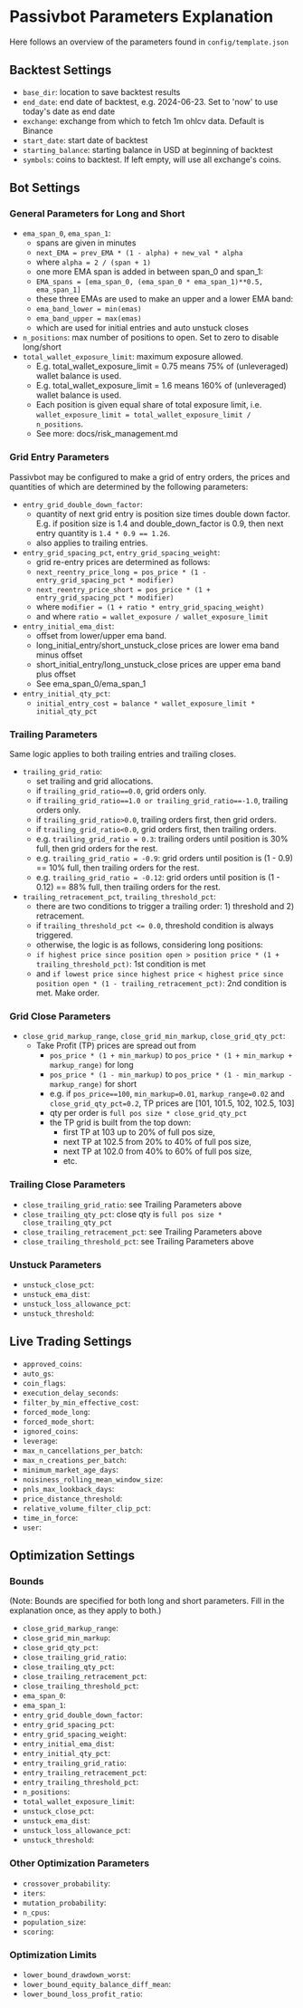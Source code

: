 # Passivbot Parameters Explanation

Here follows an overview of the parameters found in `config/template.json`

## Backtest Settings
- `base_dir`: location to save backtest results
- `end_date`: end date of backtest, e.g. 2024-06-23. Set to 'now' to use today's date as end date
- `exchange`: exchange from which to fetch 1m ohlcv data. Default is Binance
- `start_date`: start date of backtest
- `starting_balance`: starting balance in USD at beginning of backtest
- `symbols`: coins to backtest. If left empty, will use all exchange's coins.

## Bot Settings
### General Parameters for Long and Short
- `ema_span_0`, `ema_span_1`: 
	- spans are given in minutes
	- `next_EMA = prev_EMA * (1 - alpha) + new_val * alpha`
	- where `alpha = 2 / (span + 1)`
	- one more EMA span is added in between span_0 and span_1:
	- `EMA_spans = [ema_span_0, (ema_span_0 * ema_span_1)**0.5, ema_span_1]`
	- these three EMAs are used to make an upper and a lower EMA band:
	- `ema_band_lower = min(emas)`
	- `ema_band_upper = max(emas)`
	- which are used for initial entries and auto unstuck closes
- `n_positions`: max number of positions to open. Set to zero to disable long/short
- `total_wallet_exposure_limit`: maximum exposure allowed.
	- E.g. total_wallet_exposure_limit = 0.75 means 75% of (unleveraged) wallet balance is used.
	- E.g. total_wallet_exposure_limit = 1.6 means 160% of (unleveraged) wallet balance is used.
	- Each position is given equal share of total exposure limit, i.e. `wallet_exposure_limit = total_wallet_exposure_limit / n_positions`.
	- See more: docs/risk_management.md

### Grid Entry Parameters
Passivbot may be configured to make a grid of entry orders, the prices and quantities of which are determined by the following parameters:
- `entry_grid_double_down_factor`:
	- quantity of next grid entry is position size times double down factor. E.g. if position size is 1.4 and double_down_factor is 0.9, then next entry quantity is `1.4 * 0.9 == 1.26`.
	- also applies to trailing entries.
- `entry_grid_spacing_pct`, `entry_grid_spacing_weight`: 
	- grid re-entry prices are determined as follows:
	- `next_reentry_price_long = pos_price * (1 - entry_grid_spacing_pct * modifier)`  
	- `next_reentry_price_short = pos_price * (1 + entry_grid_spacing_pct * modifier)`  
	- where `modifier = (1 + ratio * entry_grid_spacing_weight)`  
	- and where `ratio = wallet_exposure / wallet_exposure_limit`  
- `entry_initial_ema_dist`: 
	- offset from lower/upper ema band.  
	- long_initial_entry/short_unstuck_close prices are lower ema band minus offset  
	- short_initial_entry/long_unstuck_close prices are upper ema band plus offset  
	- See ema_span_0/ema_span_1
- `entry_initial_qty_pct`: 
	- `initial_entry_cost = balance * wallet_exposure_limit * initial_qty_pct`

### Trailing Parameters

Same logic applies to both trailing entries and trailing closes.
- `trailing_grid_ratio`: 
	- set trailing and grid allocations.
	- if `trailing_grid_ratio==0.0`, grid orders only.
	- if `trailing_grid_ratio==1.0 or trailing_grid_ratio==-1.0`, trailing orders only.
	- if `trailing_grid_ratio>0.0`, trailing orders first, then grid orders.
	- if `trailing_grid_ratio<0.0`, grid orders first, then trailing orders.
	- e.g. `trailing_grid_ratio = 0.3`: trailing orders until position is 30% full, then grid orders for the rest.
	- e.g. `trailing_grid_ratio = -0.9`: grid orders until position is (1 - 0.9) == 10% full, then trailing orders for the rest.
	- e.g. `trailing_grid_ratio = -0.12`: grid orders until position is (1 - 0.12) == 88% full, then trailing orders for the rest.
- `trailing_retracement_pct`, `trailing_threshold_pct`: 
	- there are two conditions to trigger a trailing order: 1) threshold and 2) retracement.
	- if `trailing_threshold_pct <= 0.0`, threshold condition is always triggered.
	- otherwise, the logic is as follows, considering long positions:
	- `if highest price since position open > position price * (1 + trailing_threshold_pct)`: 1st condition is met
	- and `if lowest price since highest price < highest price since position open * (1 - trailing_retracement_pct)`: 2nd condition is met. Make order.

### Grid Close Parameters
- `close_grid_markup_range`, `close_grid_min_markup`, `close_grid_qty_pct`: 
	- Take Profit (TP) prices are spread out from
		- `pos_price * (1 + min_markup)` to `pos_price * (1 + min_markup + markup_range)` for long
		- `pos_price * (1 - min_markup)` to `pos_price * (1 - min_markup - markup_range)` for short
		- e.g. if `pos_price==100`, `min_markup=0.01`, `markup_range=0.02` and `close_grid_qty_pct=0.2`, TP prices are [101, 101.5, 102, 102.5, 103]
		- qty per order is `full pos size * close_grid_qty_pct`
		- the TP grid is built from the top down:
			- first TP at 103 up to 20% of full pos size,
			- next TP at 102.5 from 20% to 40% of full pos size,
			- next TP at 102.0 from 40% to 60% of full pos size,
			- etc.

### Trailing Close Parameters

- `close_trailing_grid_ratio`: see Trailing Parameters above
- `close_trailing_qty_pct`: close qty is `full pos size * close_trailing_qty_pct`
- `close_trailing_retracement_pct`: see Trailing Parameters above
- `close_trailing_threshold_pct`: see Trailing Parameters above

### Unstuck Parameters
- `unstuck_close_pct`: 
- `unstuck_ema_dist`: 
- `unstuck_loss_allowance_pct`: 
- `unstuck_threshold`: 

## Live Trading Settings
- `approved_coins`: 
- `auto_gs`: 
- `coin_flags`: 
- `execution_delay_seconds`: 
- `filter_by_min_effective_cost`: 
- `forced_mode_long`: 
- `forced_mode_short`: 
- `ignored_coins`: 
- `leverage`: 
- `max_n_cancellations_per_batch`: 
- `max_n_creations_per_batch`: 
- `minimum_market_age_days`: 
- `noisiness_rolling_mean_window_size`: 
- `pnls_max_lookback_days`: 
- `price_distance_threshold`: 
- `relative_volume_filter_clip_pct`: 
- `time_in_force`: 
- `user`: 

## Optimization Settings
### Bounds
(Note: Bounds are specified for both long and short parameters. Fill in the explanation once, as they apply to both.)

- `close_grid_markup_range`: 
- `close_grid_min_markup`: 
- `close_grid_qty_pct`: 
- `close_trailing_grid_ratio`: 
- `close_trailing_qty_pct`: 
- `close_trailing_retracement_pct`: 
- `close_trailing_threshold_pct`: 
- `ema_span_0`: 
- `ema_span_1`: 
- `entry_grid_double_down_factor`: 
- `entry_grid_spacing_pct`: 
- `entry_grid_spacing_weight`: 
- `entry_initial_ema_dist`: 
- `entry_initial_qty_pct`: 
- `entry_trailing_grid_ratio`: 
- `entry_trailing_retracement_pct`: 
- `entry_trailing_threshold_pct`: 
- `n_positions`: 
- `total_wallet_exposure_limit`: 
- `unstuck_close_pct`: 
- `unstuck_ema_dist`: 
- `unstuck_loss_allowance_pct`: 
- `unstuck_threshold`: 

### Other Optimization Parameters
- `crossover_probability`: 
- `iters`: 
- `mutation_probability`: 
- `n_cpus`: 
- `population_size`: 
- `scoring`: 

### Optimization Limits
- `lower_bound_drawdown_worst`: 
- `lower_bound_equity_balance_diff_mean`: 
- `lower_bound_loss_profit_ratio`:
